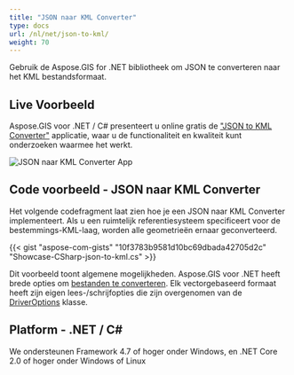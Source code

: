 ```yaml
---
title: "JSON naar KML Converter"
type: docs
url: /nl/net/json-to-kml/
weight: 70
---
```


Gebruik de Aspose.GIS for .NET bibliotheek om JSON te converteren naar het KML bestandsformaat.

## **Live Voorbeeld**

Aspose.GIS voor .NET / C# presenteert u online gratis de ["JSON to KML Converter"](https://products.aspose.app/gis/conversion/json-to-kml) applicatie, waar u de functionaliteit en kwaliteit kunt onderzoeken waarmee het werkt.

![JSON naar KML Converter App](conversion.png)

## **Code voorbeeld - JSON naar KML Converter**

Het volgende codefragment laat zien hoe je een JSON naar KML Converter implementeert. Als u een ruimtelijk referentiesysteem specificeert voor de bestemmings-KML-laag, worden alle geometrieën ernaar geconverteerd. 

{{< gist "aspose-com-gists" "10f3783b9581d10bc69dbada42705d2c" "Showcase-CSharp-json-to-kml.cs" >}}

Dit voorbeeld toont algemene mogelijkheden. Aspose.GIS voor .NET heeft brede opties om [bestanden te converteren](https://docs.aspose.com/gis/net/vector-layers/). Elk vectorgebaseerd formaat heeft zijn eigen lees-/schrijfopties die zijn overgenomen van de [DriverOptions](https://reference.aspose.com/gis/net/aspose.gis/driveroptions) klasse.

## **Platform - .NET / C#**

We ondersteunen Framework 4.7 of hoger onder Windows, en .NET Core 2.0 of hoger onder Windows of Linux
